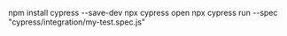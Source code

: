 npm install cypress --save-dev
npx cypress open
npx cypress run --spec "cypress/integration/my-test.spec.js"
